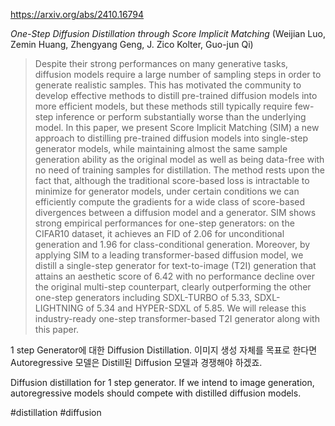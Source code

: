 https://arxiv.org/abs/2410.16794

*One-Step Diffusion Distillation through Score Implicit Matching* (Weijian Luo, Zemin Huang, Zhengyang Geng, J. Zico Kolter, Guo-jun Qi)

> Despite their strong performances on many generative tasks, diffusion models require a large number of sampling steps in order to generate realistic samples. This has motivated the community to develop effective methods to distill pre-trained diffusion models into more efficient models, but these methods still typically require few-step inference or perform substantially worse than the underlying model. In this paper, we present Score Implicit Matching (SIM) a new approach to distilling pre-trained diffusion models into single-step generator models, while maintaining almost the same sample generation ability as the original model as well as being data-free with no need of training samples for distillation. The method rests upon the fact that, although the traditional score-based loss is intractable to minimize for generator models, under certain conditions we can efficiently compute the gradients for a wide class of score-based divergences between a diffusion model and a generator. SIM shows strong empirical performances for one-step generators: on the CIFAR10 dataset, it achieves an FID of 2.06 for unconditional generation and 1.96 for class-conditional generation. Moreover, by applying SIM to a leading transformer-based diffusion model, we distill a single-step generator for text-to-image (T2I) generation that attains an aesthetic score of 6.42 with no performance decline over the original multi-step counterpart, clearly outperforming the other one-step generators including SDXL-TURBO of 5.33, SDXL-LIGHTNING of 5.34 and HYPER-SDXL of 5.85. We will release this industry-ready one-step transformer-based T2I generator along with this paper.

1 step Generator에 대한 Diffusion Distillation. 이미지 생성 자체를 목표로 한다면 Autoregressive 모델은 Distill된 Diffusion 모델과 경쟁해야 하겠죠.

<english>
Diffusion distillation for 1 step generator. If we intend to image generation, autoregressive models should compete with distilled diffusion models.
</english>

#distillation #diffusion 